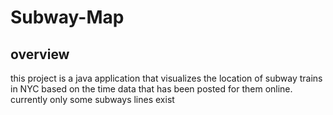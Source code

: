 # Subway-Map
## overview
this project is a java application that visualizes the location of subway trains in NYC based on the time data that has been posted for them online.  currently only some subways lines exist
